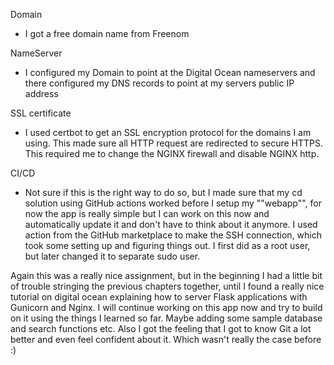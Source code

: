 Domain

- I got a free domain name from Freenom

NameServer

- I configured my Domain to point at the Digital Ocean nameservers and there
  configured my DNS records to point at my servers public IP address

SSL certificate

- I used certbot to get an SSL  encryption
  protocol for the domains I am using. This made sure all HTTP request are
  redirected to secure HTTPS. This required me to change the NGINX firewall and
  disable NGINX http.

CI/CD

- Not sure if this is the right way to do so, but I made sure that my cd solution using GitHub
  actions worked before I setup my ""webapp"", for now the
  app is really simple but I can work on this now and automatically update it and
  don't have to think about it anymore. I used action from the GitHub marketplace
  to make the SSH connection, which took some setting up and figuring things out.
  I first did as a root user, but later changed it to separate sudo user.

Again this was a
really nice assignment, but in the beginning I had a little bit of trouble
stringing the previous chapters together, until I found a really nice tutorial
on digital ocean explaining how to server Flask applications with Gunicorn and
Nginx. I will continue working on this app now and try to build on it using the
things I learned so far. Maybe adding some sample database and search functions
etc. Also I got the feeling that I got to know Git a lot better and even feel confident about it. Which wasn't really the case before :)
